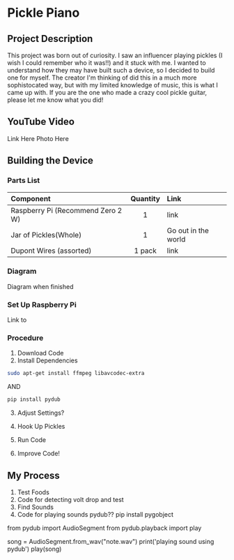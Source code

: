 # Pickle Piano

## Project Description

This project was born out of curiosity. I saw an influencer playing pickles (I wish I could remember who it was!!) and it stuck with me. I wanted to understand how they may have built such a device, so I decided to build one for myself. The creator I'm thinking of did this in a much more sophistocated way, but with my limited knowledge of music, this is what I came up with. If you are the one who made a crazy cool pickle guitar, please let me know what you did!

## YouTube Video

Link Here
Photo Here

## Building the Device

### Parts List

| Component                         | Quantity | Link                |
| :-------------------------------- | :------: | :------------------ |
| Raspberry Pi (Recommend Zero 2 W) |    1     | link                |
| Jar of Pickles(Whole)             |    1     | Go out in the world |
| Dupont Wires (assorted)           |  1 pack  | link                |

### Diagram

Diagram when finished

### Set Up Raspberry Pi

Link to

### Procedure

1. Download Code
2. Install Dependencies

```bash
sudo apt-get install ffmpeg libavcodec-extra
```

AND

```bash
pip install pydub
```

3. Adjust Settings?
4. Hook Up Pickles

5. Run Code
6. Improve Code!

## My Process

1. Test Foods
2. Code for detecting volt drop and test
3. Find Sounds
4. Code for playing sounds
   pydub??
   pip install pygobject

from pydub import AudioSegment
from pydub.playback import play

song = AudioSegment.from_wav("note.wav")
print('playing sound using pydub')
play(song)

